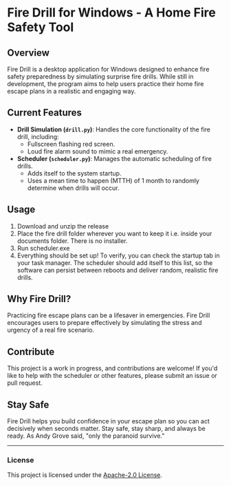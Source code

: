 # Fire Drill for Windows - A Home Fire Safety Tool

## Overview
Fire Drill is a desktop application for Windows designed to enhance fire safety preparedness by simulating surprise fire drills. While still in development, the program aims to help users practice their home fire escape plans in a realistic and engaging way.

## Current Features
- **Drill Simulation (`drill.py`)**: Handles the core functionality of the fire drill, including:
  - Fullscreen flashing red screen.
  - Loud fire alarm sound to mimic a real emergency.
- **Scheduler (`scheduler.py`)**: Manages the automatic scheduling of fire drills.
  - Adds itself to the system startup.
  - Uses a mean time to happen (MTTH) of 1 month to randomly determine when drills will occur.

## Usage
1. Download and unzip the release
2. Place the fire drill folder wherever you want to keep it i.e. inside your documents folder. There is no installer.
3. Run scheduler.exe
4. Everything should be set up! To verify, you can check the startup tab in your task manager. The scheduler should add itself to this list, so the software can persist between reboots and deliver random, realistic fire drills.

## Why Fire Drill?
Practicing fire escape plans can be a lifesaver in emergencies. Fire Drill encourages users to prepare effectively by simulating the stress and urgency of a real fire scenario.

## Contribute
This project is a work in progress, and contributions are welcome! If you'd like to help with the scheduler or other features, please submit an issue or pull request.

## Stay Safe
Fire Drill helps you build confidence in your escape plan so you can act decisively when seconds matter. Stay safe, stay sharp, and always be ready. As Andy Grove said, "only the paranoid survive."

---
### License
This project is licensed under the [Apache-2.0 License](LICENSE).
